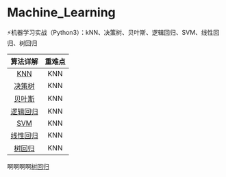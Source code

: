 # Machine_Learning
⚡️机器学习实战（Python3）：kNN、决策树、贝叶斯、逻辑回归、SVM、线性回归、树回归


|算法详解|重难点|
|:----:|:----:|
|<a href="http://www.baidu.com" target="_blank">KNN</a>|KNN|
|<a href="http://www.baidu.com" target="_blank">决策树</a>|KNN|
|<a href="http://www.baidu.com" target="_blank">贝叶斯</a>|KNN|
|<a href="http://www.baidu.com" target="_blank">逻辑回归</a>|KNN|
|<a href="http://www.baidu.com" target="_blank">SVM</a>|KNN|
|<a href="http://www.baidu.com" target="_blank">线性回归</a>|KNN|
|<a href="http://www.baidu.com" target="_blank">树回归</a>|KNN|




啊啊啊啊<a href="http://www.baidu.com" target="_blank">树回归</a>
